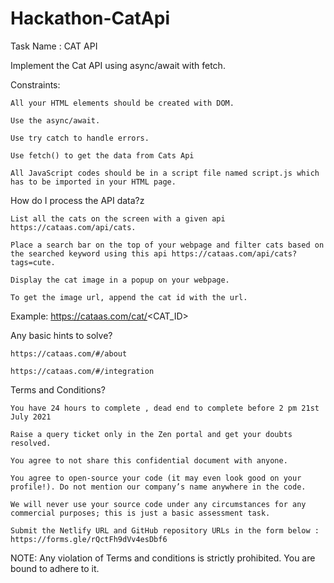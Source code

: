 # Hackathon-CatApi


Task Name : CAT API 


Implement the Cat API using async/await with fetch.


Constraints:

    All your HTML elements should be created with DOM. 

    Use the async/await.

    Use try catch to handle errors.

    Use fetch() to get the data from Cats Api

    All JavaScript codes should be in a script file named script.js which has to be imported in your HTML page.


How do I process the API data?z

    List all the cats on the screen with a given api https://cataas.com/api/cats.

    Place a search bar on the top of your webpage and filter cats based on the searched keyword using this api https://cataas.com/api/cats?tags=cute.

    Display the cat image in a popup on your webpage.

    To get the image url, append the cat id with the url. 

Example: https://cataas.com/cat/<CAT_ID>


Any basic hints to solve?

    https://cataas.com/#/about

    https://cataas.com/#/integration



Terms and Conditions?

    You have 24 hours to complete , dead end to complete before 2 pm 21st July 2021

    Raise a query ticket only in the Zen portal and get your doubts resolved.  

    You agree to not share this confidential document with anyone.

    You agree to open-source your code (it may even look good on your profile!). Do not mention our company’s name anywhere in the code.

    We will never use your source code under any circumstances for any commercial purposes; this is just a basic assessment task. 

    Submit the Netlify URL and GitHub repository URLs in the form below : https://forms.gle/rQctFh9dVv4esDbf6


NOTE: Any violation of Terms and conditions is strictly prohibited. You are bound to adhere to it.
